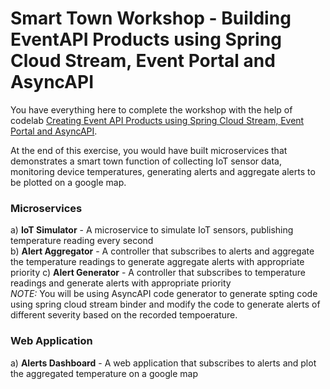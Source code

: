 # Smart Town Workshop - Building EventAPI Products using Spring Cloud Stream, Event Portal and AsyncAPI

You have everything here to complete the workshop with the help of codelab [Creating Event API Products using Spring Cloud Stream, Event Portal and AsyncAPI](https://codelabs.solace.dev/create-api-products-using-scs-and-ep).

At the end of this exercise, you would have built microservices that demonstrates a smart town function of collecting IoT sensor data, monitoring device temperatures, generating alerts and aggregate alerts to be plotted on a google map.

### Microservices

a) __IoT Simulator__ - A microservice to simulate IoT sensors, publishing temperature reading every second      
b) __Alert Aggregator__ - A controller that subscribes to alerts and aggregate the temperature readings to generate aggregate alerts with appropriate priority 
c) __Alert Generator__ - A controller that subscribes to temperature readings and generate alerts with appropriate priority         
	_NOTE:_ You will be using AsyncAPI code generator to generate spting code using spring cloud stream binder and modify the code to generate alerts of different severity based on the recorded tempoerature.

### Web Application

a) __Alerts Dashboard__ - A web application that subscribes to alerts and plot the aggregated temperature on a google map

